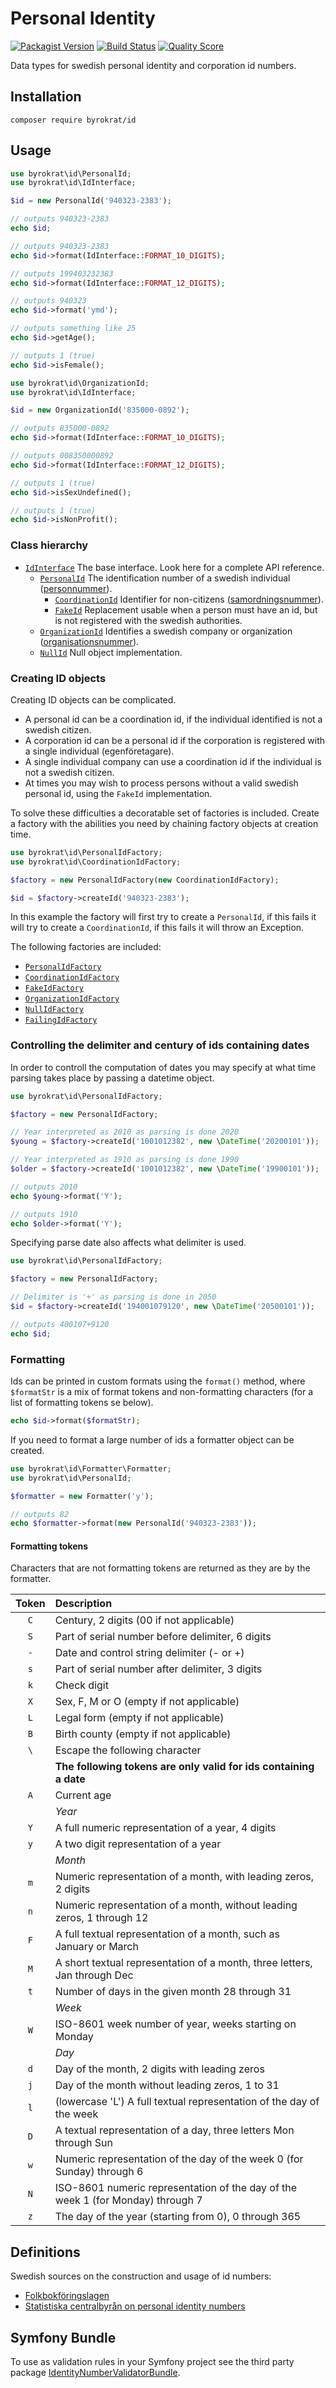 # Personal Identity

[![Packagist Version](https://img.shields.io/packagist/v/byrokrat/id.svg?style=flat-square)](https://packagist.org/packages/byrokrat/id)
[![Build Status](https://img.shields.io/travis/byrokrat/id/master.svg?style=flat-square)](https://travis-ci.com/github/byrokrat/id)
[![Quality Score](https://img.shields.io/scrutinizer/g/byrokrat/id.svg?style=flat-square)](https://scrutinizer-ci.com/g/byrokrat/id)

Data types for swedish personal identity and corporation id numbers.

## Installation

```shell
composer require byrokrat/id
```

## Usage

<!--
    @example PersonalId
    @expectOutput "/^940323[+-]2383940323[+-]2383199403232383940323\d{2,3}1$/"
-->
```php
use byrokrat\id\PersonalId;
use byrokrat\id\IdInterface;

$id = new PersonalId('940323-2383');

// outputs 940323-2383
echo $id;

// outputs 940323-2383
echo $id->format(IdInterface::FORMAT_10_DIGITS);

// outputs 199403232383
echo $id->format(IdInterface::FORMAT_12_DIGITS);

// outputs 940323
echo $id->format('ymd');

// outputs something like 25
echo $id->getAge();

// outputs 1 (true)
echo $id->isFemale();
```

<!--
    @example OrganizationId
    @expectOutput "835000-089200835000089211"
-->
```php
use byrokrat\id\OrganizationId;
use byrokrat\id\IdInterface;

$id = new OrganizationId('835000-0892');

// outputs 835000-0892
echo $id->format(IdInterface::FORMAT_10_DIGITS);

// outputs 008350000892
echo $id->format(IdInterface::FORMAT_12_DIGITS);

// outputs 1 (true)
echo $id->isSexUndefined();

// outputs 1 (true)
echo $id->isNonProfit();
```

### Class hierarchy

* [`IdInterface`](src/IdInterface.php) The base interface. Look here for a complete API reference.
    - [`PersonalId`](src/PersonalId.php) The identification number of a swedish individual
      ([personnummer](http://sv.wikipedia.org/wiki/Personnummer_i_Sverige)).
        + [`CoordinationId`](src/CoordinationId.php) Identifier for non-citizens
          ([samordningsnummer](http://sv.wikipedia.org/wiki/Samordningsnummer#Sverige)).
        + [`FakeId`](src/FakeId.php) Replacement usable when a person must have an id,
          but is not registered with the swedish authorities.
    - [`OrganizationId`](src/OrganizationId.php) Identifies a swedish company or organization
      ([organisationsnummer](http://sv.wikipedia.org/wiki/Organisationsnummer)).
    - [`NullId`](src/NullId.php) Null object implementation.

### Creating ID objects

Creating ID objects can be complicated.

* A personal id can be a coordination id, if the individual identified is not a
  swedish citizen.
* A corporation id can be a personal id if the corporation is registered with a
  single individual (egenföretagare).
* A single individual company can use a coordination id if the individual is
  not a swedish citizen.
* At times you may wish to process persons without a valid swedish personal id,
  using the `FakeId` implementation.

To solve these difficulties a decoratable set of factories is included. Create a
factory with the abilities you need by chaining factory objects at creation time.

<!--
    @example IdFactory
-->
```php
use byrokrat\id\PersonalIdFactory;
use byrokrat\id\CoordinationIdFactory;

$factory = new PersonalIdFactory(new CoordinationIdFactory);

$id = $factory->createId('940323-2383');
```

In this example the factory will first try to create a `PersonalId`, if this fails
it will try to create a `CoordinationId`, if this fails it will throw an Exception.

The following factories are included:

* [`PersonalIdFactory`](src/PersonalIdFactory.php)
* [`CoordinationIdFactory`](src/CoordinationIdFactory.php)
* [`FakeIdFactory`](src/FakeIdFactory.php)
* [`OrganizationIdFactory`](src/OrganizationIdFactory.php)
* [`NullIdFactory`](src/NullIdFactory.php)
* [`FailingIdFactory`](src/FailingIdFactory.php)

### Controlling the delimiter and century of ids containing dates

In order to controll the computation of dates you may specify at what time
parsing takes place by passing a datetime object.

<!-- @example ParseDate -->
<!-- @expectOutput "20101910" -->
```php
use byrokrat\id\PersonalIdFactory;

$factory = new PersonalIdFactory;

// Year interpreted as 2010 as parsing is done 2020
$young = $factory->createId('1001012382', new \DateTime('20200101'));

// Year interpreted as 1910 as parsing is done 1990
$older = $factory->createId('1001012382', new \DateTime('19900101'));

// outputs 2010
echo $young->format('Y');

// outputs 1910
echo $older->format('Y');
```

Specifying parse date also affects what delimiter is used.

<!-- @example Controlling-The-Delimiter -->
<!-- @expectOutput "400107+9120" -->
```php
use byrokrat\id\PersonalIdFactory;

$factory = new PersonalIdFactory;

// Delimiter is '+' as parsing is done in 2050
$id = $factory->createId('194001079120', new \DateTime('20500101'));

// outputs 400107+9120
echo $id;
```

### Formatting

Ids can be printed in custom formats using the `format()` method, where `$formatStr`
is a mix of format tokens and non-formatting characters (for a list of formatting
tokens se below).

<!-- @ignore -->
```php
echo $id->format($formatStr);
```

If you need to format a large number of ids a formatter object can be created.

<!--
    @example Formatter
    @expectOutput "94"
-->
```php
use byrokrat\id\Formatter\Formatter;
use byrokrat\id\PersonalId;

$formatter = new Formatter('y');

// outputs 82
echo $formatter->format(new PersonalId('940323-2383'));
```

#### Formatting tokens

Characters that are not formatting tokens are returned as they are by the formatter.

| Token | Description
| :---: | :--------------------------------------------------------------
| `C`   | Century, 2 digits (00 if not applicable)
| `S`   | Part of serial number before delimiter, 6 digits
| `-`   | Date and control string delimiter (- or +)
| `s`   | Part of serial number after delimiter, 3 digits
| `k`   | Check digit
| `X`   | Sex, F, M or O (empty if not applicable)
| `L`   | Legal form (empty if not applicable)
| `B`   | Birth county (empty if not applicable)
| `\`   | Escape the following character
|       | **The following tokens are only valid for ids containing a date**
| `A`   | Current age
|       | *Year*
| `Y`   | A full numeric representation of a year, 4 digits
| `y`   | A two digit representation of a year
|       | *Month*
| `m`   | Numeric representation of a month, with leading zeros, 2 digits
| `n`   | Numeric representation of a month, without leading zeros, 1 through 12
| `F`   | A full textual representation of a month, such as January or March
| `M`   | A short textual representation of a month, three letters, Jan through Dec
| `t`   | Number of days in the given month 28 through 31
|       | *Week*
| `W`   | ISO-8601 week number of year, weeks starting on Monday
|       | *Day*
| `d`   | Day of the month, 2 digits with leading zeros
| `j`   | Day of the month without leading zeros, 1 to 31
| `l`   | (lowercase 'L') A full textual representation of the day of the week
| `D`   | A textual representation of a day, three letters  Mon through Sun
| `w`   | Numeric representation of the day of the week 0 (for Sunday) through 6
| `N`   | ISO-8601 numeric representation of the day of the week 1 (for Monday) through 7
| `z`   | The day of the year (starting from 0), 0 through 365

## Definitions

Swedish sources on the construction and usage of id numbers:

* [Folkbokföringslagen](https://www.riksdagen.se/sv/dokument-lagar/dokument/svensk-forfattningssamling/folkbokforingslag-1991481_sfs-1991-481#P18)
* [Statistiska centralbyrån on personal identity numbers](https://www.scb.se/contentassets/8d9d985ca9c84c6e8d879cc89a8ae479/ov9999_2016a01_br_be96br1601.pdf)

## Symfony Bundle

To use as validation rules in your Symfony project see the third party package
[IdentityNumberValidatorBundle](https://github.com/jongotlin/IdentityNumberValidatorBundle).
